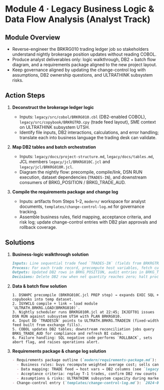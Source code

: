 # Module 4 · Legacy Business Logic & Data Flow Analysis (Analyst Track)

## Module Overview
- Reverse-engineer the BRKRG010 trading ledger job so stakeholders understand nightly brokerage position updates without reading COBOL.
- Produce analyst deliverables only: logic walkthrough, DB2 + batch flow diagram, and a requirements package aligned to the new project layout.
- Keep governance aligned by updating the change-control log with assumptions, DB2 ownership questions, and ULTRATHINK subsystem risks.

## Action Steps
1. **Deconstruct the brokerage ledger logic**
   - Inputs: `legacy/src/cobol/BRKRG010.cbl` (DB2-enabled COBOL), `legacy/src/copybook/BRKRGTRD.cpy` (trade feed layout), SME context on ULTRATHINK subsystem UTSH.
   - Identify file inputs, DB2 interactions, calculations, and error handling; translate each into business language the trading desk can validate.

2. **Map DB2 tables and batch orchestration**
   - Inputs: `legacy/docs/project-structure.md`, `legacy/docs/tables.md`, JCL members `legacy/jcl/BRKRG010C.jcl` and `legacy/jcl/BRKRG010R.jcl`.
   - Diagram the nightly flow: precompile, compile/link, DSN RUN execution, dataset dependencies (`TRADES-IN`), and downstream consumers of BRKG_POSITION / BRKG_TRADE_AUD.

3. **Compile the requirements package and change log**
   - Inputs: artifacts from Steps 1–2, `modern/` workspace for analyst documents, `templates/change-control-log.md` for governance tracking.
   - Assemble business rules, field mapping, acceptance criteria, and risk log; update change-control entries with DB2 plan approvals and rollback coverage.

## Solutions
1. **Business-logic walkthrough solution**
   ```markdown
   Inputs: Line sequential trade feed `TRADES-IN` (fields from BRKRGTRD.cpy) plus DB2 tables BRKG_POSITION and BRKG_TRADE_AUD with plan ULTRA01 on subsystem UTSH.
   Process: For each trade record, precompute host variables, fetch current position via `SELECT ... FOR UPDATE`, apply buy/sell logic (weighted cost for buys, position decrement for sells), and write audit + commit every 100 trades. SQL errors trigger rollback and abort.
   Outputs: Updated DB2 rows in BRKG_POSITION, audit entries in BRKG_TRADE_AUD, COMMIT cadence log messages.
   Decisions: Delete DB2 row when net quantity reaches zero; halt processing if sell creates negative position; warnings logged when SQLWARN0 set.
   ```

2. **Data & batch flow solution**
   ```text
   1. DSNHPC precompile (BRKRG010C.jcl PREP step) → expands EXEC SQL + copybooks into temp dataset.
   2. IGYWCLG compile + link → load module `ULTRATH.BRKRG.LOAD(BRKRG010)`.
   3. Nightly scheduler runs BRKRG010R.jcl at 22:45; IKJEFT01 issues DSN RUN against subsystem UTSH with PLAN BRKRG010.
   4. Input DD `TRADESIN` points to ULTRATH.BRKRG.TRADEIN (fixed-width feed built from exchange fills).
   5. COBOL updates DB2 tables; downstream reconciliation jobs query BRKG_TRADE_AUD for compliance and refresh BI cubes.
   6. Failure handling: SQL negative code performs `ROLLBACK`, sets abort flag, and raises operations alert.
   ```

3. **Requirements package & change log solution**
   ```markdown
   - Requirements package outline (`modern/requirements-package.md`):
     - Business rules: buys recompute weighted average cost; sells cannot create negative quantity; commits after every 100 trades; deletes positions at zero balance.
     - Data mapping: TRADE feed → host vars → DB2 columns (see `legacy/docs/tables.md`).
     - Acceptance criteria: replay T-1 trades, confirm DB2 row counts match audit entries; verify DSN RUN exit code 0; ensure negative quantity scenario raises controlled abort.
     - Assumptions & risks: ULTRATHINK subsystem capacity during market close; DSNHPC version alignment with modernization tooling; need SME approval for audit retention.
   - Change-control entry (`templates/change-control-log.md`): `2024-08-08 | Trading ledger walkthrough drafted | High | Re-run BRKRG010 with previous load module | J. Lin (Risk), P. Ortega (Ops) | Pending decision on negative position override.`
   ```
